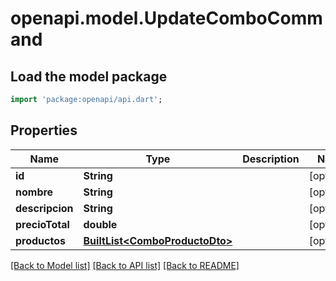 # openapi.model.UpdateComboCommand

## Load the model package
```dart
import 'package:openapi/api.dart';
```

## Properties
Name | Type | Description | Notes
------------ | ------------- | ------------- | -------------
**id** | **String** |  | [optional] 
**nombre** | **String** |  | [optional] 
**descripcion** | **String** |  | [optional] 
**precioTotal** | **double** |  | [optional] 
**productos** | [**BuiltList&lt;ComboProductoDto&gt;**](ComboProductoDto.md) |  | [optional] 

[[Back to Model list]](../README.md#documentation-for-models) [[Back to API list]](../README.md#documentation-for-api-endpoints) [[Back to README]](../README.md)


